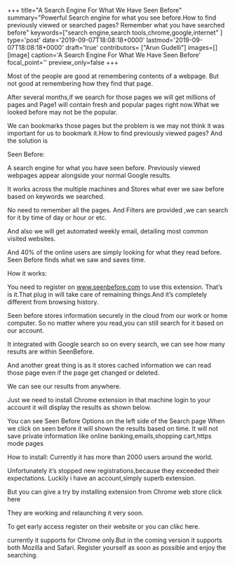 +++
title="A Search Engine For What We Have Seen Before"
summary="Powerful Search engine for what you see before.How to find previously viewed or searched pages? Remember what you have searched before"
keywords=["search engine,search tools,chrome,google,internet"
]
type='post'
date='2019-09-07T18:08:18+0000'
lastmod='2019-09-07T18:08:18+0000'
draft='true'
contributors= ["Arun Gudelli"]
images=[]
[image]
caption='A Search Engine For What We Have Seen Before'
focal_point=''
preview_only=false
+++

Most of the people are good at remembering contents of a webpage. But not good at remembering how they find that page.

After several months,if we search for those pages we will get millions of pages and Page1 will contain fresh and popular pages right now.What we looked before may not be the popular.

We can bookmarks those pages but the problem is we may not think it was important for us to bookmark it.How to find previously viewed pages?
And the solution is
 

Seen Before:

A search engine for what you have seen before. Previously viewed webpages appear alongside your normal Google results.

It works across the multiple machines and Stores what ever we saw before based on keywords we searched.

No need to remember all the pages. And Filters are provided ,we can search for it by time of day or hour or etc.

And also we will get automated weekly email, detailing most common visited websites.

And 40% of the online users are simply looking for what they read before. Seen Before finds what we saw and saves time.
 

How it works:

You need to register on www.seenbefore.com to use this extension.
That’s is it.That plug in will take care of remaining things.And it’s completely different from browsing history.

Seen before stores information securely in the cloud from our work or home computer.
So no matter where you read,you can still search for it based on our account.

It integrated with Google search so on every search, we can see how many results are within SeenBefore.

And another great thing is as it stores cached information we can read those page even if the page get changed or deleted.

We can see our results from anywhere.

Just we need to install Chrome extension in that machine login to your account it will display the results as shown below.

You can see Seen Before Options on the left side of the Search page When we click on    seen before it will shown the results based on time. It will not save private information like online banking,emails,shopping cart,https mode pages

How to install:
Currently it has more than 2000 users around the world.

Unfortunately it’s stopped new registrations,because they exceeded their expectations.
Luckily i have an account,simply superb extension.

But you can give a try by installing extension from Chrome web store click here

They are working and relaunching it very soon.

To get early access register on their website or you can clikc here.

currently it supports for Chrome only.But in the coming version it supports both Mozilla and Safari.
Register yourself as soon as possible and enjoy the searching.


